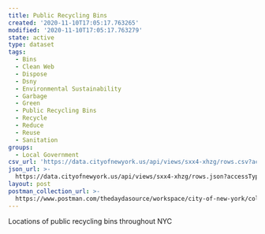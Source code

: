 ```yaml
---
title: Public Recycling Bins
created: '2020-11-10T17:05:17.763265'
modified: '2020-11-10T17:05:17.763279'
state: active
type: dataset
tags:
  - Bins
  - Clean Web
  - Dispose
  - Dsny
  - Environmental Sustainability
  - Garbage
  - Green
  - Public Recycling Bins
  - Recycle
  - Reduce
  - Reuse
  - Sanitation
groups:
  - Local Government
csv_url: 'https://data.cityofnewyork.us/api/views/sxx4-xhzg/rows.csv?accessType=DOWNLOAD'
json_url: >-
  https://data.cityofnewyork.us/api/views/sxx4-xhzg/rows.json?accessType=DOWNLOAD
layout: post
postman_collection_url: >-
  https://www.postman.com/thedaydasource/workspace/city-of-new-york/collection/15909983-db7903b2-8b66-4880-be96-d1c4b6336c67
---
```

Locations of public recycling bins throughout NYC

